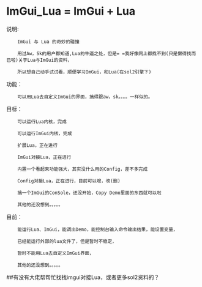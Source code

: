 # ImGui_Lua = ImGui + Lua


说明:
		
		ImGui 与 Lua 的奇妙的碰撞
		
		用过Aw，Sk的用户都知道,Lua的牛逼之处，但是= =我好像网上都找不到(只是懒得找而已啦)关于Lua与ImGui的资料，
		
		所以想自己动手试试看，顺便学习ImGui，和Lua(在sol2引擎下)
		

功能：

		可以用Lua去自定义ImGui的界面，搞得跟aw，sk。。。。一样似的。
		
目标：

		可以运行Lua内核，完成
		
		可以运行ImGui内核，完成
		
		扩展Lua，正在进行
		
		ImGui对接Lua，正在进行
		
		内置一个看起来功能强大，其实没什么用的Config，差不多完成
		
		Config对接Lua，正在进行，目前可以增，改(删)
		
		搞一个ImGui的ConSole，还没开始，Copy Demo里面的东西就可以啦
		
		其他的还没想到。。。。。
		
		
目前：

		能运行Lua、ImGui，能调出Demo，能控制台输入命令输出结果，能设置变量，
		
		已经能运行外部的lua文件了，但是暂时不稳定，
		
		暂时不能用Lua去自定义ImGui界面，
		
		其他的还没想到。。。。。
		
		
		
##有没有大佬帮帮忙找找imgui对接Lua，或者更多sol2资料的？